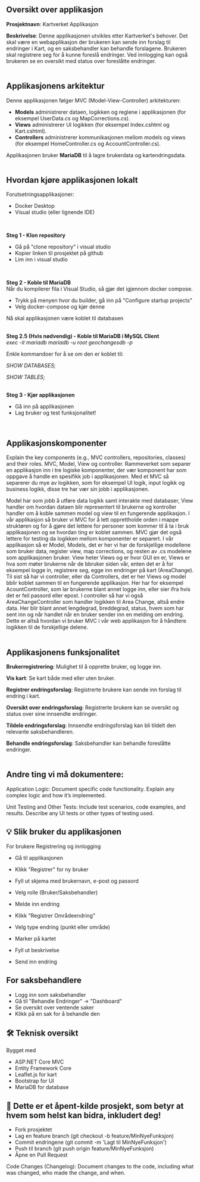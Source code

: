 ## Oversikt over applikasjon

**Prosjektnavn**: Kartverket Applikasjon

**Beskrivelse**: Denne applikasjonen utvikles etter Kartverket's behover. Det skal være en webapplikasjon der brukeren kan sende inn forslag til endringer i Kart, og en saksbehandler kan behandle forslagene. Brukeren skal registrere seg for å kunne foreslå endringer. Ved innlogging kan også brukeren se en oversikt med status over foreslåtte endringer.   
<br>

## Applikasjonens arkitektur

Denne applikasjonen følger MVC (Model-View-Controller) arkitekturen:

- **Models** administrerer dataen, logikken og reglene i applikasjonen (for eksempel UserData.cs og MapCorrections.cs).
- **Views** administrerer UI logikken (for eksempel Index.cshtml og Kart.cshtml).
- **Controllers** administrerer kommunikasjonen mellom models og views (for eksempel HomeController.cs og AccountController.cs).

Applikasjonen bruker **MariaDB** til å lagre brukerdata og kartendringsdata.   
<br>

## Hvordan kjøre applikasjonen lokalt

Forutsetningsapplikasjoner:
- Docker Desktop
- Visual studio (eller lignende IDE)  
<br>

**Steg 1 - Klon repository**
- Gå på "clone repository" i visual studio
- Kopier linken til prosjektet på github
- Lim inn i visual studio  
<br>

**Steg 2 - Koble til MariaDB**  
Når du kompilerer fila i Visual Studio, så gjør det igjennom docker compose.

- Trykk på menyen hvor du builder, gå inn på "Configure startup projects"
- Velg docker-compose og kjør denne

Nå skal applikasjonen være koblet til databasen  
<br>

**Steg 2.5 (Hvis nødvendig) - Koble til MariaDB i MySQL Client**  
*exec -it mariadb mariadb -u root geochangesdb -p*

Enkle kommandoer for å se om den er koblet til:

*SHOW DATABASES;*

*SHOW TABLES;*  
<br>

**Steg 3 - Kjør applikasjonen**
- Gå inn på applikasjonen
- Lag bruker og test funksjonalitet!
<br>

## Applikasjonskomponenter

Explain the key components (e.g., MVC controllers, repositories, classes) and their roles.
MVC, Model, View og controller. Rammeverket som separer en applikasjon inn i tre logiske komponenter, der vær komponent har som oppgave å handle en spesifikk job i applikasjonen. Med et MVC så separerer du mye av logikken, som for eksempel UI logik, input logikk og business logikk, disse tre har vær sin jobb i applikasjonen.

Model har som jobb å utføre data logikk samt interakte med databaser, View handler om hvordan dataen blir representert til brukerne og kontroller handler om å koble sammen model og view til en fungerende applikasjon. I vår applikasjon så bruker vi MVC for å lett opprettholde orden i mappe struktøren og for å gjøre det lettere for personer som kommer til å ta i bruk applikasjonen og se hvordan ting er koblet sammen. MVC gjør det også lettere for testing da logikken mellom komponenter er separert. I vår applikasjon så er Model, Models, det er her vi har de forskjellige modellene som bruker data, register view, map corrections, og resten av .cs modelene som applikasjonen bruker. View heter Views og er hvor GUI en er, Views er hva som møter brukerne når de bbruker siden vår, enten det er å for eksempel logge in, registrere seg, egge inn endringer på kart (AreaChange). Til sist så har vi controller, eller da Controllers, det er her Views og model bblir koblet sammen til en fungerende applikasjon. Her har for eksempel AcountController, som lar brukerne blant annet logge inn, eller sier ifra hvis det er feil passord eller epost. I controller så har vi også AreaChangeController som handler logikken til Area Change, altså endre data. Her blir blant annet lengdegrad, breddegrad, status, hvem som har sent inn og når handlet når en bruker sender inn en melding om endring. Dette er altså hvordan vi bruker MVC i vår web applikasjon for å håndtere logikken til de forskjellige delene.   
<br>

## Applikasjonens funksjonalitet

**Brukerregistrering**: Mulighet til å opprette bruker, og logge inn.

**Vis kart**: Se kart både med eller uten bruker.

**Registrer endringsforslag**: Registrerte brukere kan sende inn forslag til endring i kart.

**Oversikt over endringsforslag**: Registrerte brukere kan se oversikt og status over sine innsendte endringer.

**Tildele endringsforslag**: Innsendte endringsforslag kan bli tildelt den relevante saksbehandleren.

**Behandle endringsforslag**: Saksbehandler kan behandle foreslåtte endringer.   
<br>

## Andre ting vi må dokumentere:

Application Logic: Document specific code functionality. Explain any complex logic and how it’s implemented.

Unit Testing and Other Tests: Include test scenarios, code examples, and results. Describe any UI tests or other types of testing used.


## 💡 Slik bruker du applikasjonen
For brukere
Registrering og innlogging

- Gå til applikasjonen
- Klikk "Registrer" for ny bruker
- Fyll ut skjema med brukernavn, e-post og passord
- Velg rolle (Bruker/Saksbehandler)

- Melde inn endring

- Klikk "Registrer Områdeendring"
- Velg type endring (punkt eller område)
- Marker på kartet
- Fyll ut beskrivelse
- Send inn endring

## For saksbehandlere
- Logg inn som saksbehandler
- Gå til "Behandle Endringer" → "Dashboard"
- Se oversikt over ventende saker
-  Klikk på en sak for å behandle den

## 🛠 Teknisk oversikt
Bygget med

- ASP.NET Core MVC
- Entity Framework Core
- Leaflet.js for kart
- Bootstrap for UI
- MariaDB for database


## 👥 Dette er et åpent-kilde prosjekt, som betyr at hvem som helst kan bidra, inkludert deg!

- Fork prosjektet
- Lag en feature branch (git checkout -b feature/MinNyeFunksjon)
- Commit endringene (git commit -m 'Lagt til MinNyeFunksjon')
- Push til branch (git push origin feature/MinNyeFunksjon)
- Åpne en Pull Request

Code Changes (Changelog): Document changes to the code, including what was changed, who made the change, and when.
